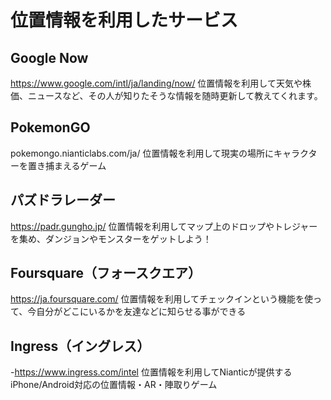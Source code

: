 # 位置情報を利用したサービス
## Google Now 
https://www.google.com/intl/ja/landing/now/
位置情報を利用して天気や株価、ニュースなど、その人が知りたそうな情報を随時更新して教えてくれます。
## PokemonGO
pokemongo.nianticlabs.com/ja/
位置情報を利用して現実の場所にキャラクターを置き捕まえるゲーム
## パズドラレーダー
https://padr.gungho.jp/
位置情報を利用してマップ上のドロップやトレジャーを集め、ダンジョンやモンスターをゲットしよう！
## Foursquare（フォースクエア）
https://ja.foursquare.com/
位置情報を利用してチェックインという機能を使って、今自分がどこにいるかを友達などに知らせる事ができる
## Ingress（イングレス）
-https://www.ingress.com/intel
位置情報を利用してNianticが提供するiPhone/Android対応の位置情報・AR・陣取りゲーム
